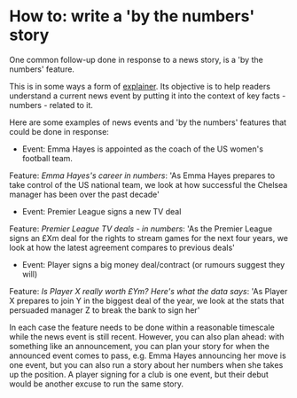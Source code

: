 # How to: write a 'by the numbers' story

One common follow-up done in response to a news story, is a 'by the numbers' feature.

This is in some ways a form of [explainer](https://github.com/paulbradshaw/journalismrecipebook/blob/main/explainer.md). Its objective is to help readers understand a current news event by putting it into the context of key facts - numbers - related to it.

Here are some examples of news events and 'by the numbers' features that could be done in response:

* Event: Emma Hayes is appointed as the coach of the US women's football team.

Feature: *Emma Hayes's career in numbers*: 'As Emma Hayes prepares to take control of the US national team, we look at how successful the Chelsea manager has been over the past decade'

* Event: Premier League signs a new TV deal

Feature: *Premier League TV deals - in numbers*: 'As the Premier League signs an £Xm deal for the rights to stream games for the next four years, we look at how the latest agreement compares to previous deals'

* Event: Player signs a big money deal/contract (or rumours suggest they will)

Feature: *Is Player X really worth £Ym? Here's what the data says*: 'As Player X prepares to join Y in the biggest deal of the year, we look at the stats that persuaded manager Z to break the bank to sign her'

In each case the feature needs to be done within a reasonable timescale while the news event is still recent. However, you can also plan ahead: with something like an announcement, you can plan your story for when the announced event comes to pass, e.g. Emma Hayes announcing her move is one event, but you can also run a story about her numbers when she takes up the position. A player signing for a club is one event, but their debut would be another excuse to run the same story.
